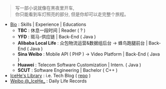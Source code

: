 <!-- > 好记性不如烂博客 -->

<!-- Done is better than perfect. -->

> 写一部小说就像在黑夜里开车, <br/>你只能看到车灯照亮的部分, 但是你却可以走完整个旅程。

<!-- <br/><br/>—— E.L. Doctorow -->

- [Bio](https://github.com/IceHe/lib/blob/master/past/bio.md) : Skills | Experience | Educations
    - **TBC** : 休息一段时间 | Reader ( ? )
    - **YFD** : 斑马-供应链 | Back-End ( Java )
    - **Alibaba Local Life** : 众包物流运营&数据组后台 → 蜂鸟跑腿前台 | Back-End ( Java )
    - **Sina Weibo** : Mobile API ( PHP ) → Video Platform | Back-End ( Java )
    - **Huawei** : Telecom Software Customization | Intern. ( Java )
    - **SCUT** : Software Engineering | Bachelor ( C++ )
- [IceHe's Library](https://icehe.xyz/#/) : i.e. Tech Blog ( [repo](https://github.com/IceHe/lib) )
- [Weibo @\_IceHe\_](https://weibo.com/icedes) : Daily Life Records

<!-- ### Hi there 👋 -->

<!--
**IceHe/IceHe** is a ✨ _special_ ✨ repository because its `README.md` (this file) appears on your GitHub profile.

Here are some ideas to get you started:

- 🔭 I’m currently working on ...
- 🌱 I’m currently learning ...
- 👯 I’m looking to collaborate on ...
- 🤔 I’m looking for help with ...
- 💬 Ask me about ...
- 📫 How to reach me: ...
- 😄 Pronouns: ...
- ⚡ Fun fact: ...
-->
